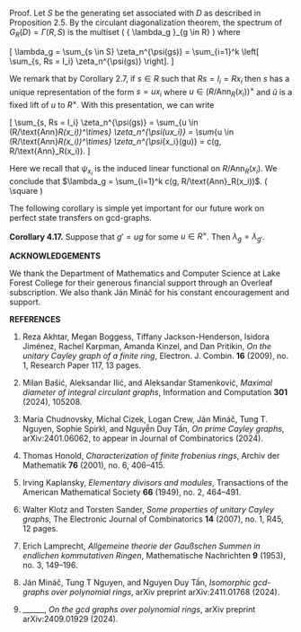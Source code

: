 Proof. Let $S$ be the generating set associated with $D$ as described in Proposition 2.5. By the circulant diagonalization theorem, the spectrum of $G_R(D) = \Gamma(R, S)$ is the multiset \( \{ \lambda_g \}_{g \in R} \) where

\[
\lambda_g = \sum_{s \in S} \zeta_n^{\psi(gs)} = \sum_{i=1}^k \left[ \sum_{s, Rs = I_i} \zeta_n^{\psi(gs)} \right].
\]

We remark that by Corollary 2.7, if $s \in R$ such that $Rs = I_i = Rx_i$ then $s$ has a unique representation of the form $s = ux_i$ where $u \in (R/\text{Ann}_R(x_i))^\times$ and $\hat{u}$ is a fixed lift of $u$ to $R^\times$. With this presentation, we can write

\[
\sum_{s, Rs = I_i} \zeta_n^{\psi(gs)} = \sum_{u \in (R/\text{Ann}_R(x_i))^\times} \zeta_n^{\psi(ux_i)} = \sum_{u \in (R/\text{Ann}_R(x_i))^\times} \zeta_n^{\psi_{x_i}(gu)} = c(g, R/\text{Ann}_R(x_i)).
\]

Here we recall that $\psi_{x_i}$ is the induced linear functional on $R/\text{Ann}_R(x_i)$. We conclude that $\lambda_g = \sum_{i=1}^k c(g, R/\text{Ann}_R(x_i))$. \( \square \)

The following corollary is simple yet important for our future work on perfect state transfers on gcd-graphs.

**Corollary 4.17.** Suppose that $g' = ug$ for some $u \in R^\times$. Then $\lambda_g = \lambda_{g'}$.

**ACKNOWLEDGEMENTS**

We thank the Department of Mathematics and Computer Science at Lake Forest College for their generous financial support through an Overleaf subscription. We also thank Ján Mináč for his constant encouragement and support.

**REFERENCES**

1. Reza Akhtar, Megan Boggess, Tiffany Jackson-Henderson, Isidora Jiménez, Rachel Karpman, Amanda Kinzel, and Dan Pritikin, *On the unitary Cayley graph of a finite ring*, Electron. J. Combin. **16** (2009), no. 1, Research Paper 117, 13 pages.

2. Milan Bašić, Aleksandar Ilić, and Aleksandar Stamenković, *Maximal diameter of integral circulant graphs*, Information and Computation **301** (2024), 105208.

3. Maria Chudnovsky, Michal Cizek, Logan Crew, Ján Mináč, Tung T. Nguyen, Sophie Spirkl, and Nguyễn Duy Tấn, *On prime Cayley graphs*, arXiv:2401.06062, to appear in Journal of Combinatorics (2024).

4. Thomas Honold, *Characterization of finite frobenius rings*, Archiv der Mathematik **76** (2001), no. 6, 406–415.

5. Irving Kaplansky, *Elementary divisors and modules*, Transactions of the American Mathematical Society **66** (1949), no. 2, 464–491.

6. Walter Klotz and Torsten Sander, *Some properties of unitary Cayley graphs*, The Electronic Journal of Combinatorics **14** (2007), no. 1, R45, 12 pages.

7. Erich Lamprecht, *Allgemeine theorie der Gaußschen Summen in endlichen kommutativen Ringen*, Mathematische Nachrichten **9** (1953), no. 3, 149–196.

8. Ján Mináč, Tung T Nguyen, and Nguyen Duy Tấn, *Isomorphic gcd-graphs over polynomial rings*, arXiv preprint arXiv:2411.01768 (2024).

9. ______, *On the gcd graphs over polynomial rings*, arXiv preprint arXiv:2409.01929 (2024).